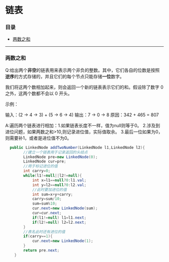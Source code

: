 # 链表
### 目录

* [两数之和](#两数之和)


---
### 两数之和
Q:给出两个**非空**的链表用来表示两个非负的整数。其中，它们各自的位数是按照**逆序**的方式存储的，并且它们的每个节点只能存储**一位**数字。

我们将这两个数相加起来，则会返回一个新的链表表示它们的和。假设除了数字 0 之外，这两个数都不会以 0 开头。

示例：

输入：(2 -> 4 -> 3) + (5 -> 6 -> 4)
输出：7 -> 0 -> 8
原因：342 + 465 = 807

A:遍历两个链表进行相加：1.如果链表长度不一样，值为null则等于0。
                      2.涉及到进位问题，如果两数之和>10,则记录进位值，实际值取余。
                      3.最后一位如果为0，则需要补1，或者是进位值不为0。
```java
  public LinkedNode addTwoNumber(LinkedNode l1,LinkedNode l2){
        //建立一个链表用于记录返回的头结点
        LinkedNode pre=new LinkedNode(0);
        LinkedNode cur=pre;
        //用于标记进位的值 
        int carry=0;
        while(l1!=null||l2!=null){
            int x=l1==null?0:l1.val;
            int y=l2==null?0:l2.val;
            //此时要加进位的值
            int sum=x+y+carry;
            carry=sum/10;
            sum=sum%10;
            cur.next=new LinkedNode(sum);
            cur=cur.next;
            if(l1!=null) l1=l1.next;
            if(l2!=null) l2=l2.next;
        }
        //表名此时还有进位的值
        if(carry==1){
            cur.next=new LinkedNode(1);
        }
        return pre.next;
    }
```
